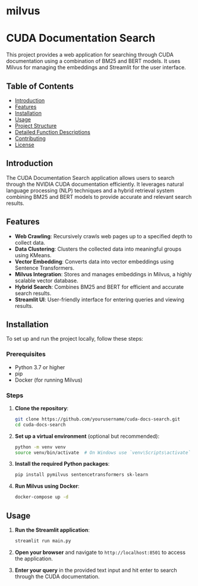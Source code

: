 # milvus
# CUDA Documentation Search

This project provides a web application for searching through CUDA documentation using a combination of BM25 and BERT models. It uses Milvus for managing the embeddings and Streamlit for the user interface.

## Table of Contents

- [Introduction](#introduction)
- [Features](#features)
- [Installation](#installation)
- [Usage](#usage)
- [Project Structure](#project-structure)
- [Detailed Function Descriptions](#detailed-function-descriptions)
- [Contributing](#contributing)
- [License](#license)

## Introduction

The CUDA Documentation Search application allows users to search through the NVIDIA CUDA documentation efficiently. It leverages natural language processing (NLP) techniques and a hybrid retrieval system combining BM25 and BERT models to provide accurate and relevant search results.

## Features

- **Web Crawling**: Recursively crawls web pages up to a specified depth to collect data.
- **Data Clustering**: Clusters the collected data into meaningful groups using KMeans.
- **Vector Embedding**: Converts data into vector embeddings using Sentence Transformers.
- **Milvus Integration**: Stores and manages embeddings in Milvus, a highly scalable vector database.
- **Hybrid Search**: Combines BM25 and BERT for efficient and accurate search results.
- **Streamlit UI**: User-friendly interface for entering queries and viewing results.

## Installation

To set up and run the project locally, follow these steps:

### Prerequisites

- Python 3.7 or higher
- pip
- Docker (for running Milvus)

### Steps

1. **Clone the repository**:

    ```bash
    git clone https://github.com/yourusername/cuda-docs-search.git
    cd cuda-docs-search
    ```

2. **Set up a virtual environment** (optional but recommended):

    ```bash
    python -m venv venv
    source venv/bin/activate  # On Windows use `venv\Scripts\activate`
    ```

3. **Install the required Python packages**:

    ```bash
    pip install pymilvus sentencetransformers sk-learn
    ```

4. **Run Milvus using Docker**:

    ```bash
    docker-compose up -d
    ```

## Usage

1. **Run the Streamlit application**:

    ```bash
    streamlit run main.py
    ```

2. **Open your browser** and navigate to `http://localhost:8501` to access the application.

3. **Enter your query** in the provided text input and hit enter to search through the CUDA documentation.



